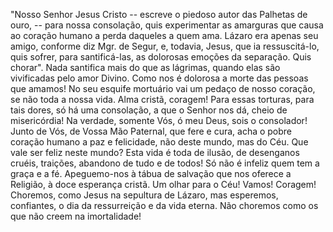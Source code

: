 "Nosso Senhor Jesus Cristo -- escreve o piedoso autor das Palhetas de ouro, -- para nossa consolação, quis experimentar as amarguras que causa ao coração humano a perda daqueles a quem ama. Lázaro era apenas seu amigo, conforme diz Mgr. de Segur, e, todavia, Jesus, que ia ressuscitá-lo, quis sofrer, para santificá-las, as dolorosas emoções da separação. Quis chorar". Nada santifica mais do que as lágrimas, quando elas são vivificadas pelo amor Divino. Como nos é dolorosa a morte das pessoas que amamos! No seu esquife mortuário vai um pedaço de nosso coração, se não toda a nossa vida. Alma cristã, coragem! Para essas torturas, para tais dores, só há uma consolação, a que o Senhor nos dá, cheio de misericórdia! Na verdade, somente Vós, ó meu Deus, sois o consolador! Junto de Vós, de Vossa Mão Paternal, que fere e cura, acha o pobre coração humano a paz e felicidade, não deste mundo, mas do Céu. Que vale ser feliz neste mundo? Esta vida é toda de ilusão, de desenganos cruéis, traições, abandono de tudo e de todos! Só não é infeliz quem tem a graça e a fé. Apeguemo-nos à tábua de salvação que nos oferece a Religião, à doce esperança cristã. Um olhar para o Céu! Vamos! Coragem! Choremos, como Jesus na sepultura de Lázaro, mas esperemos, confiantes, o dia da ressurreição e da vida eterna. Não choremos como os que não creem na imortalidade!
